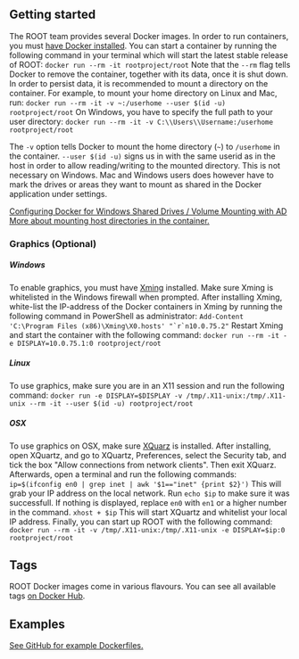 ## Getting started

The ROOT team provides several Docker images. In order to run containers, you must [have Docker installed](https://www.docker.com/community-edition#/download).
You can start a container by running the following command in your terminal which will start the latest stable release of ROOT:
`docker run --rm -it rootproject/root`
Note that the `--rm` flag tells Docker to remove the container, together with its data, once it is shut down. In order to persist data, it is recommended to mount a directory on the container. For example, to mount your home directory on Linux and Mac, run:
`docker run --rm -it -v ~:/userhome --user $(id -u) rootproject/root`
On Windows, you have to specify the full path to your user directory:
`docker run --rm -it -v C:\\Users\\Username:/userhome rootproject/root`

The `-v` option tells Docker to mount the home directory (`~`) to `/userhome` in the container. `--user $(id -u)` signs us in with the same userid as in the host in order to allow reading/writing to the mounted directory. This is not necessary on Windows. Mac and Windows users does however have to mark the drives or areas they want to mount as shared in the Docker application under settings.

[Configuring Docker for Windows Shared Drives / Volume Mounting with AD](https://blogs.msdn.microsoft.com/stevelasker/2016/06/14/configuring-docker-for-windows-volumes/)
[More about mounting host directories in the container.](https://docs.docker.com/engine/tutorials/dockervolumes/#mount-a-host-directory-as-a-data-volume)

### Graphics (Optional)
##### Windows
To enable graphics, you must have [Xming](https://sourceforge.net/projects/xming/) installed. Make sure Xming is whitelisted in the Windows firewall when prompted. After installing Xming, white-list the IP-address of the Docker containers in Xming by running the following command in PowerShell as administrator: 
``Add-Content 'C:\Program Files (x86)\Xming\X0.hosts' "`r`n10.0.75.2"`` 
Restart Xming and start the container with the following command: 
`docker run --rm -it -e DISPLAY=10.0.75.1:0 rootproject/root`

##### Linux
To use graphics, make sure you are in an X11 session and run the following command: 
`docker run -e DISPLAY=$DISPLAY -v /tmp/.X11-unix:/tmp/.X11-unix --rm -it --user $(id -u) rootproject/root`

##### OSX
To use graphics on OSX, make sure [XQuarz](https://www.xquartz.org/) is installed. After installing, open XQuartz, and go to XQuartz, Preferences, select the Security tab, and tick the box "Allow connections from network clients". Then exit XQuarz. Afterwards, open a terminal and run the following commands:
`ip=$(ifconfig en0 | grep inet | awk '$1=="inet" {print $2}')`
This will grab your IP address on the local network. Run `echo $ip` to make sure it was successfull. If nothing is displayed, replace `en0` with `en1` or a higher number in the command.
`xhost + $ip`
This will start XQuartz and whitelist your local IP address. Finally, you can start up ROOT with the following command:
`docker run --rm -it -v /tmp/.X11-unix:/tmp/.X11-unix -e DISPLAY=$ip:0 rootproject/root`

## Tags

ROOT Docker images come in various flavours. You can see all available tags [on Docker Hub](https://hub.docker.com/r/rootproject/root/tags).

## Examples
[See GitHub for example Dockerfiles.](https://github.com/root-project/docker-examples)


